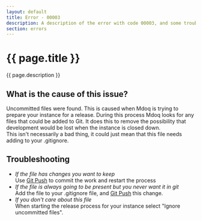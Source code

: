 ```yaml
---
layout: default
title: Error - 00003
description: A description of the error with code 00003, and some trouble shooting steps.
section: errors
---
```


# {{ page.title }}
{{ page.description }}

## What is the cause of this issue?
Uncommitted files were found. This is caused when Mdoq is trying to prepare your instance for a release. 
During this process Mdoq looks for any files that could be added to Git. It does this to remove the possibility that development would be lost when the instance is closed down.  
This isn't necessarily a bad thing, it could just mean that this file needs adding to your .gitignore.

## Troubleshooting
- *If the file has changes you want to keep*  
  Use [Git Push](/documentation/instance/github.html#git-push) to commit the work and restart the process
- *If the file is always going to be present but you never want it in git*  
  Add the file to your .gitignore file, and [Git Push](/documentation/instance/github.html#git-push) this change.
- *If you don't care about this file*  
  When starting the release process for your instance select "Ignore uncommitted files". 
  